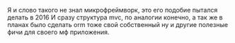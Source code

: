 Я и слово такого не знал микрофреймворк, это его подобие пытался делать в 2016
И сразу структура mvc, по аналогии конечно, а так же в планах было сделать orm тоже свой собственный ну и другие полезные фичи для своего мф приложения.
